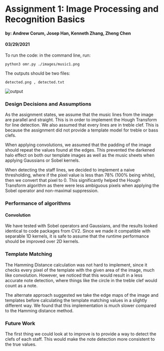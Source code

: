 # Assignment 1: Image Processing and Recognition Basics
#### by: Andrew Corum, Josep Han, Kenneth Zhang, Zheng Chen
#### 03/29/2021

 <!-- Your report should explain how to run your code
and any design decisions or other assumptions you made -->

To run the code: in the command line, run: 

```python3 omr.py ./images/music1.png```

The outputs should be two files: 

```detected.png , detected.txt```

![output](output.png)

### Design Decisions and Assumptions
As the assignment states, we assume that the music lines from the image are parallel and straight. This is in order to implement the Hough Transform for line detection. We also assumed that every lines are in treble clef. This is because the assignment did not provide a template model for treble or bass clefs. 

When applying convolutions, we assumed that the padding of the image should repeat the values found at the edges. This prevented the darkened halo effect on both our template images as well as the music sheets when applying Gaussians or Sobel kernels.

When detecting the staff lines, we decided to implement a naive thresholding, where if the pixel value is less than 78% (100% being white), then we convert that pixel to 0. This significantly helped the Hough Transform algorithm as there were less ambiguous pixels when applying the Sobel operator and non-maximal suppression.

### Performance of algorithms
#### Convolution
We have tested with Sobel operators and Gaussians, and the results looked identical to code packages from CV2. Since we made it compatible with separable 1D kernels, it is safe to assume that the runtime performance should be improved over 2D kernels.


### Template Matching
The Hamming Distance calculation was not hard to implement, since it checks every pixel of the template with the given area of the image, much like convolution. However, we noticed that this would result in a less accurate note detection, where things like the circle in the treble clef would count as a note. 

The alternate approach suggested we take the edge maps of the image and templates before calculating the template matching values in a slightly different way. We found that this implementation is much slower compared to the Hamming distance method. 

### Future Work
The first thing we could look at to improve is to provide a way to detect the clefs of each staff. This would make the note detection more consistent to the true values. 